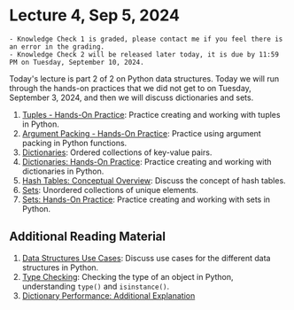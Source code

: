 # Lecture 4, Sep 5, 2024

```{admonition} Announcements
- Knowledge Check 1 is graded, please contact me if you feel there is an error in the grading.
- Knowledge Check 2 will be released later today, it is due by 11:59 PM on Tuesday, September 10, 2024.
```

Today's lecture is part 2 of 2 on Python data structures.  Today we will run through the hands-on practices that we did not get to on Tuesday, September 3, 2024, and then we will discuss dictionaries and sets.

1. [Tuples - Hands-On Practice](../topics/tuples/tuples-hands-on.ipynb): Practice creating and working with tuples in Python.
2. [Argument Packing - Hands-On Practice](../topics/packing-and-unpacking/argument-packing-hands-on.ipynb): Practice using argument packing in Python functions.  
3. [Dictionaries](../topics/dictionaries/dictionaries.ipynb): Ordered collections of key-value pairs.
4. [Dictionaries: Hands-On Practice](../topics/dictionaries/dictionaries-hands-on.ipynb): Practice creating and working with dictionaries in Python.
5. [Hash Tables: Conceptual Overview](../topics/dictionaries/hash-tables-conceptual-overview.ipynb): Discuss the concept of hash tables.
6. [Sets](../topics/sets/sets.ipynb): Unordered collections of unique elements.
7. [Sets: Hands-On Practice](../topics/sets/sets-hands-on.ipynb): Practice creating and working with sets in Python.

## Additional Reading Material

1. [Data Structures Use Cases](../topics/data-structures-use-cases.ipynb): Discuss use cases for the different data structures in Python.
2. [Type Checking](../topics/type-checking.ipynb): Checking the type of an object in Python, understanding `type()` and `isinstance()`.
3. [Dictionary Performance: Additional Explanation](../topics/dictionaries/dictionary-performance-additional-explanation.md)




